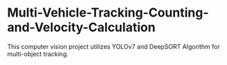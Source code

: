 # Multi-Vehicle-Tracking-Counting-and-Velocity-Calculation
This computer vision project utilizes YOLOv7 and DeepSORT Algorithm for multi-object tracking.

